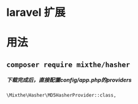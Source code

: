 # laravel 扩展

# 用法

```composer require mixthe/hasher```
------

##### 下载完成后，直接配置config/app.php的providers
```\Mixthe\Hasher\MD5HasherProvider::class,```
